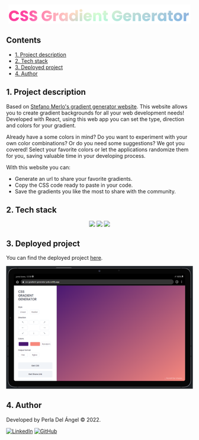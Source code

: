 <div align="center">

  ![CSS Gradient Generator Logo](./src/assets/header.png)

</div>

## Contents

* [1. Project description](#1-project-description)
* [2. Tech stack](#2-tech-stack)
* [3. Deployed project](#3-deployed-project)
* [4. Author](#4-author)

## 1. Project description

Based on [Stefano Merlo's gradient generator website](https://www.css-gradient.com/). This website allows you to create gradient backgrounds for all your web development needs! Developed with React, using this web app you can set the type, direction and colors for your gradient.

Already have a some colors in mind? Do you want to experiment with your own color combinations? Or do you need some suggestions? We got you covered! Select your favorite colors or let the applications randomize them for you, saving valuable time in your developing process.

With this website you can:

* Generate an url to share your favorite gradients. 
* Copy the CSS code ready to paste in your code.
* Save the gradients you like the most to share with the community. 

## 2. Tech stack

<div align="center">

<a title="ReactJs" href="https://es.reactjs.org/"><img src="https://img.shields.io/badge/React-20232A?style=for-the-badge&logo=react&logoColor=61DAFB"></a>
<a title="JavaScript" href="https://developer.mozilla.org/es/docs/Web/JavaScript"><img src="https://img.shields.io/badge/JavaScript-323330?style=for-the-badge&logo=javascript&logoColor=F7DF1E"></a>
<a title="CSS" href="https://developer.mozilla.org/es/docs/Web/CSS"><img src="https://img.shields.io/badge/CSS3-1572B6?style=for-the-badge&logo=css3&logoColor=white"></a>

</div>

## 3. Deployed project

You can find the deployed project [here](https://css-gradient-generator-pda.netlify.app/).

<div align="center">

  ![Screenshot of the project](./src/assets/screenshot.png)

</div>

## 4. Author

Developed by Perla Del Ángel © 2022.

[![LinkedIn](https://img.shields.io/badge/linkedin-%230077B5.svg?style=for-the-badge&logo=linkedin&logoColor=white)](https://www.linkedin.com/in/perdelangel/) 
[![GitHub](https://img.shields.io/badge/github-%23121011.svg?style=for-the-badge&logo=github&logoColor=white)](https://github.com/PerlaDelAngel)

